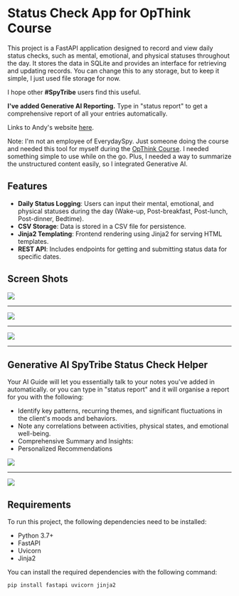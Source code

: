 # Status Check App for OpThink Course

This project is a FastAPI application designed to record and view daily status checks, such as mental, emotional, and physical statuses throughout the day. It stores the data in SQLite and provides an interface for retrieving and updating records. You can change this to any storage, but to keep it simple, I just used file storage for now.

I hope other **#SpyTribe** users find this useful.

**I've added Generative AI Reporting.** Type in "status report" to get a comprehensive report of all your entries automatically.

Links to Andy's website [here](https://everydayspy.com/about-andrew/ "here").

Note: I'm not an employee of EverydaySpy. Just someone doing the course and needed this tool for myself during the [OpThink Course](https://new.everydayspy.com/think2 "OpThink Course"). I needed something simple to use while on the go. Plus, I needed a way to summarize the unstructured content easily, so I integrated Generative AI.

## Features

- **Daily Status Logging**: Users can input their mental, emotional, and physical statuses during the day (Wake-up, Post-breakfast, Post-lunch, Post-dinner, Bedtime).
- **CSV Storage**: Data is stored in a CSV file for persistence.
- **Jinja2 Templating**: Frontend rendering using Jinja2 for serving HTML templates.
- **REST API**: Includes endpoints for getting and submitting status data for specific dates.

## Screen Shots

![](https://snipboard.io/eP8LRm.jpg)

------------

![](https://snipboard.io/VWZs2y.jpg)

------------

![](https://snipboard.io/CWU26a.jpg)

------------

## Generative AI SpyTribe Status Check Helper
Your AI Guide will let you essentially talk to your notes you've added in automatically.
or you can type in "status report" and it will organise a report for you with the following:
- Identify key patterns, recurring themes, and significant fluctuations in the client's moods and behaviors.
- Note any correlations between activities, physical states, and emotional well-being.
- Comprehensive Summary and Insights:
- Personalized Recommendations

![](https://snipboard.io/LHEBS6.jpg)

------------

![](https://snipboard.io/JiavnN.jpg)

## Requirements

To run this project, the following dependencies need to be installed:

- Python 3.7+
- FastAPI
- Uvicorn
- Jinja2

You can install the required dependencies with the following command:

```bash
pip install fastapi uvicorn jinja2
